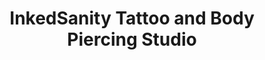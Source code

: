 ---
title: "InkedSanity Tattoo and Body Piercing Studio"
url: /garner/inkedsanity-tattoo-and-body-piercing-studio/
shop: tattoo
---